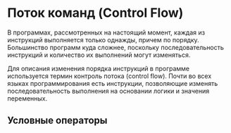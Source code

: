 # Поток команд \(Control Flow\)

В программах, рассмотренных на настоящий момент, каждая из инструкций выполняется только однажды, причем по порядку. Большинство программ куда сложнее, поскольку последовательность инструкций и количество их выполнений могут изменяться.

Для описания изменения порядка инструкций в программе используется термин контроль потока \(control flow\). Почти во всех языках программирования есть инструкции, позволяющие изменять последовательность выполнения на основании логики и значения переменных.



## Условные операторы



